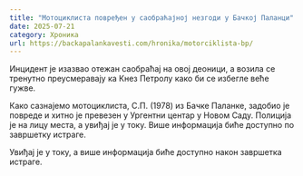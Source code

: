 ```yaml
---
title: "Мотоциклиста повређен у саобраћајној незгоди у Бачкој Паланци"
date: 2025-07-21
category: Хроника
url: https://backapalankavesti.com/hronika/motorciklista-bp/
---
```


Инцидент је изазвао отежан саобраћај на овој деоници, а возила се тренутно преусмеравају ка Кнез Петролу како би се избегле веће гужве.

Како сазнајемо мотоциклиста, С.П. (1978) из Бачке Паланке, задобио је повреде и хитно је превезен у Ургентни центар у Новом Саду. Полиција је на лицу места, а увиђај је у току. Више информација биће доступно по завршетку истраге.

Увиђај је у току, а више информација биће доступно након завршетка истраге.
